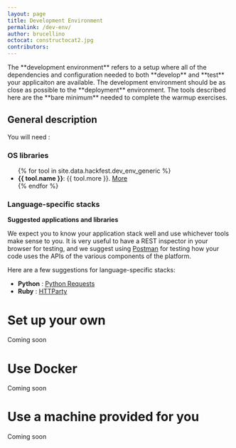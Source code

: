 ```yaml
---
layout: page
title: Development Environment
permalink: /dev-env/
author: brucellino
octocat: constructocat2.jpg
contributors:
---
```

<div class="row">
  
</div>
The **development environment** refers to a setup where all of the dependencies and configuration needed to both **develop** and **test** your applicaiton are available. The development environment should be as close as possible to the **deployment** environment. The tools described here are the **bare minimum** needed to complete the warmup exercises.

## General description

You will need :

### OS libraries

<ul>
{% for tool in site.data.hackfest.dev_env_generic %}
<li>
  <span class="devicons devicons-{{ tool.icon }}" style="font-size: 2em;"></span><strong>{{ tool.name }}</strong>: {{ tool.more }}.
  <a href="{{ tool.link.url }}" class="btn btn-small">More</a>
</li>
{% endfor %}
</ul>

### Language-specific stacks

**Suggested applications and libraries**

We expect you to know your application stack well and use whichever tools make sense to you. It is very useful to have a REST inspector in your browser for testing, and we suggest using [Postman](https://www.getpostman.com/) for testing how your code uses the APIs of the various components of the platform.



Here are a few suggestions for language-specific stacks:


  * <span class="devicons devicons-python"></span>**Python** : [Python Requests](http://docs.python-requests.org/en/master/)
  * <span class="devicons devicons-ruby"></span>**Ruby** : [HTTParty](http://johnnunemaker.com/httparty/)



# Set up your own

<span class="text-info">Coming soon</span>

# Use Docker

<span class="text-info">Coming soon</span>

# Use a machine provided for you

<span class="text-info">Coming soon</span>
